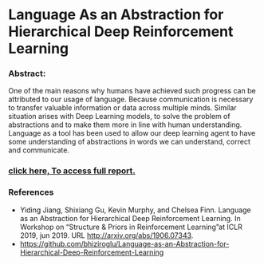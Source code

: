 # Language As an Abstraction for Hierarchical Deep Reinforcement Learning

### Abstract:

One of the main reasons why humans have achieved such progress can
be attributed to our usage of language. Because communication is necessary to
transfer valuable information or data across multiple minds. Similar situation arises
with Deep Learning models, to solve the problem of abstractions and to make them
more in line with human understanding. Language as a tool has been used to allow
our deep learning agent to have some understanding of abstractions in words we can
understand, correct and communicate.

### [click here, To access full report.](https://github.com/pathu007/Language-as-abstraction/blob/main/Language%20As%20an%20Abstraction%20for%20Hierarchical%20Deep%20Reinforcement%20Learning%20-%20Parth%20Kachhadia%20(1).pdf)

### References
- Yiding Jiang, Shixiang Gu, Kevin Murphy, and Chelsea Finn. Language as an Abstraction
for Hierarchical Deep Reinforcement Learning. In Workshop on “Structure & Priors in
Reinforcement Learning”at ICLR 2019, jun 2019. URL http://arxiv.org/abs/1906.07343.
- https://github.com/bhiziroglu/Language-as-an-Abstraction-for-Hierarchical-Deep-Reinforcement-Learning
